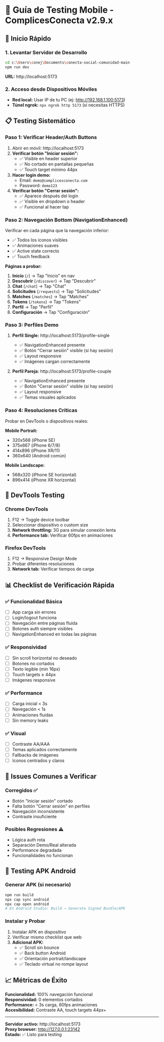 # 📱 Guía de Testing Mobile - ComplicesConecta v2.9.x

## 🚀 Inicio Rápido

### 1. Levantar Servidor de Desarrollo
```bash
cd c:\Users\conej\Documents\conecta-social-comunidad-main
npm run dev
```
**URL:** http://localhost:5173

### 2. Acceso desde Dispositivos Móviles
- **Red local:** Usar IP de tu PC (ej: http://192.168.1.100:5173)
- **Túnel ngrok:** `npx ngrok http 5173` (si necesitas HTTPS)

## 📋 Testing Sistemático

### Paso 1: Verificar Header/Auth Buttons
1. Abrir en móvil: http://localhost:5173
2. **Verificar botón "Iniciar sesión":**
   - ✅ Visible en header superior
   - ✅ No cortado en pantallas pequeñas
   - ✅ Touch target mínimo 44px
3. **Hacer login demo:**
   - Email: `demo@complicesconecta.com`
   - Password: `demo123`
4. **Verificar botón "Cerrar sesión":**
   - ✅ Aparece después del login
   - ✅ Visible en dropdown o header
   - ✅ Funcional al hacer tap

### Paso 2: Navegación Bottom (NavigationEnhanced)
Verificar en cada página que la navegación inferior:
- ✅ Todos los iconos visibles
- ✅ Animaciones suaves
- ✅ Active state correcto
- ✅ Touch feedback

**Páginas a probar:**
1. **Inicio** (`/`) → Tap "Inicio" en nav
2. **Descubrir** (`/discover`) → Tap "Descubrir"
3. **Chat** (`/chat`) → Tap "Chat"
4. **Solicitudes** (`/requests`) → Tap "Solicitudes"
5. **Matches** (`/matches`) → Tap "Matches"
6. **Tokens** (`/tokens`) → Tap "Tokens"
7. **Perfil** → Tap "Perfil"
8. **Configuración** → Tap "Configuración"

### Paso 3: Perfiles Demo
1. **Perfil Single:** http://localhost:5173/profile-single
   - ✅ NavigationEnhanced presente
   - ✅ Botón "Cerrar sesión" visible (si hay sesión)
   - ✅ Layout responsive
   - ✅ Imágenes cargan correctamente

2. **Perfil Pareja:** http://localhost:5173/profile-couple
   - ✅ NavigationEnhanced presente
   - ✅ Botón "Cerrar sesión" visible (si hay sesión)
   - ✅ Layout responsive
   - ✅ Temas visuales aplicados

### Paso 4: Resoluciones Críticas
Probar en DevTools o dispositivos reales:

**Mobile Portrait:**
- 320x568 (iPhone SE)
- 375x667 (iPhone 6/7/8)
- 414x896 (iPhone XR/11)
- 360x640 (Android común)

**Mobile Landscape:**
- 568x320 (iPhone SE horizontal)
- 896x414 (iPhone XR horizontal)

## 🔧 DevTools Testing

### Chrome DevTools
1. F12 → Toggle device toolbar
2. Seleccionar dispositivo o custom size
3. **Network throttling:** 3G para simular conexión lenta
4. **Performance tab:** Verificar 60fps en animaciones

### Firefox DevTools
1. F12 → Responsive Design Mode
2. Probar diferentes resoluciones
3. **Network tab:** Verificar tiempos de carga

## 📊 Checklist de Verificación Rápida

### ✅ Funcionalidad Básica
- [ ] App carga sin errores
- [ ] Login/logout funciona
- [ ] Navegación entre páginas fluida
- [ ] Botones auth siempre visibles
- [ ] NavigationEnhanced en todas las páginas

### ✅ Responsividad
- [ ] Sin scroll horizontal no deseado
- [ ] Botones no cortados
- [ ] Texto legible (min 16px)
- [ ] Touch targets ≥ 44px
- [ ] Imágenes responsive

### ✅ Performance
- [ ] Carga inicial < 3s
- [ ] Navegación < 1s
- [ ] Animaciones fluidas
- [ ] Sin memory leaks

### ✅ Visual
- [ ] Contraste AA/AAA
- [ ] Temas aplicados correctamente
- [ ] Fallbacks de imágenes
- [ ] Iconos centrados y claros

## 🚨 Issues Comunes a Verificar

### Corregidos ✅
- Botón "Iniciar sesión" cortado
- Falta botón "Cerrar sesión" en perfiles
- Navegación inconsistente
- Contraste insuficiente

### Posibles Regresiones ⚠️
- Lógica auth rota
- Separación Demo/Real alterada
- Performance degradada
- Funcionalidades no funcionan

## 📱 Testing APK Android

### Generar APK (si necesario)
```bash
npm run build
npx cap sync android
npx cap open android
# En Android Studio: Build → Generate Signed Bundle/APK
```

### Instalar y Probar
1. Instalar APK en dispositivo
2. Verificar mismo checklist que web
3. **Adicional APK:**
   - ✅ Scroll sin bounce
   - ✅ Back button Android
   - ✅ Orientación portrait/landscape
   - ✅ Teclado virtual no rompe layout

## 📈 Métricas de Éxito

**Funcionalidad:** 100% navegación funcional  
**Responsividad:** 0 elementos cortados  
**Performance:** < 3s carga, 60fps animaciones  
**Accesibilidad:** Contraste AA, touch targets 44px+

---

**Servidor activo:** http://localhost:5173  
**Proxy browser:** http://127.0.0.1:23142  
**Estado:** ✅ Listo para testing
